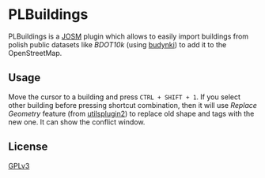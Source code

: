 # PLBuildings
PLBuildings is a [JOSM](https://josm.openstreetmap.de/) plugin 
which allows to easily import buildings from polish public datasets like _BDOT10k_
(using [budynki](https://budynki.openstreetmap.org.pl/))
to add it to the OpenStreetMap.

## Usage
Move the cursor to a building and press `CTRL + SHIFT + 1`.
If you select other building before pressing shortcut combination, then it will use _Replace Geometry_ feature (from [utilsplugin2](https://wiki.openstreetmap.org/wiki/JOSM/Plugins/utilsplugin2))
to replace old shape and tags with the new one. It can show the conflict window.

## License
[GPLv3](LICENSE)